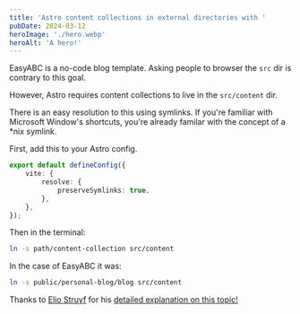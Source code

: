 ```yaml
---
title: 'Astro content collections in external directories with '
pubDate: 2024-03-12
heroImage: './hero.webp'
heroAlt: 'A hero!'
---
```


EasyABC is a no-code blog template. Asking people to browser the `src` dir is contrary to this goal.

However, Astro requires content collections to live in the `src/content` dir.

There is an easy resolution to this using symlinks. If you're familiar with Microsoft Window's shortcuts, you're already familar with the concept of a \*nix symlink.

First, add this to your Astro config.

```ts
export default defineConfig({
	vite: {
		resolve: {
			preserveSymlinks: true,
		},
	},
});
```

Then in the terminal:

```bash
ln -s path/content-collection src/content
```

In the case of EasyABC it was:

```bash
ln -s public/personal-blog/blog src/content
```

Thanks to [Elio Struyf](https://www.linkedin.com/in/estruyf/) for his [detailed explanation on this topic!](https://www.eliostruyf.com/symlink-content-astro-portability/)
